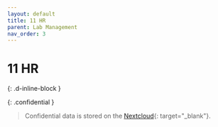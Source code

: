 ```yaml
---
layout: default
title: 11 HR
parent: Lab Management
nav_order: 3
---
```


# 11 HR
{: .d-inline-block }

{: .confidential } 
> Confidential data is stored on the [Nextcloud](https://nc-2272638881871040784.nextcloud-ionos.com/index.php/apps/files/files/58?dir=/10-lab/11_hr){: target="_blank"}.
